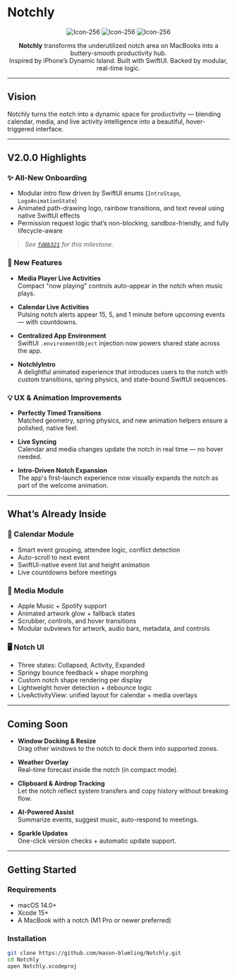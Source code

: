 # Notchly

<div align="center">

![Icon-256](https://github.com/user-attachments/assets/a8821599-f304-4a76-bbdd-77d38af7a571)
![Icon-256](https://github.com/user-attachments/assets/a8821599-f304-4a76-bbdd-77d38af7a571)
![Icon-256](https://github.com/user-attachments/assets/a8821599-f304-4a76-bbdd-77d38af7a571)

**Notchly** transforms the underutilized notch area on MacBooks into a buttery-smooth productivity hub.  
Inspired by iPhone’s Dynamic Island. Built with SwiftUI. Backed by modular, real-time logic.

</div>

---

## Vision

Notchly turns the notch into a dynamic space for productivity — blending calendar, media, and live activity intelligence into a beautiful, hover-triggered interface.

---

## V2.0.0 Highlights

### ✨ All-New Onboarding

- Modular intro flow driven by SwiftUI enums (`IntroStage`, `LogoAnimationState`)
- Animated path-drawing logo, rainbow transitions, and text reveal using native SwiftUI effects
- Permission request logic that’s non-blocking, sandbox-friendly, and fully lifecycle-aware

> _See [`fd8b321`](https://github.com/mason-blumling/Notchly/commit/fd8b3210ebcba2aa98da80d6962da98120811a99) for this milestone._

### 🚀 New Features

- **Media Player Live Activities**  
  Compact "now playing" controls auto-appear in the notch when music plays.

- **Calendar Live Activities**  
  Pulsing notch alerts appear 15, 5, and 1 minute before upcoming events — with countdowns.

- **Centralized App Environment**  
  SwiftUI `.environmentObject` injection now powers shared state across the app.

- **NotchlyIntro**  
  A delightful animated experience that introduces users to the notch with custom transitions, spring physics, and state-bound SwiftUI sequences.

### 💡 UX & Animation Improvements

- **Perfectly Timed Transitions**  
  Matched geometry, spring physics, and new animation helpers ensure a polished, native feel.

- **Live Syncing**  
  Calendar and media changes update the notch in real time — no hover needed.

- **Intro-Driven Notch Expansion**  
  The app's first-launch experience now visually expands the notch as part of the welcome animation.

---

## What’s Already Inside

### 📅 Calendar Module

- Smart event grouping, attendee logic, conflict detection
- Auto-scroll to next event
- SwiftUI-native event list and height animation
- Live countdowns before meetings

### 🎵 Media Module

- Apple Music + Spotify support
- Animated artwork glow + fallback states
- Scrubber, controls, and hover transitions
- Modular subviews for artwork, audio bars, metadata, and controls

### 🖥️ Notch UI

- Three states: Collapsed, Activity, Expanded
- Springy bounce feedback + shape morphing
- Custom notch shape rendering per display
- Lightweight hover detection + debounce logic
- LiveActivityView: unified layout for calendar + media overlays

---

## Coming Soon

- **Window Docking & Resize**  
  Drag other windows to the notch to dock them into supported zones.

- **Weather Overlay**  
  Real-time forecast inside the notch (in compact mode).

- **Clipboard & Airdrop Tracking**  
  Let the notch reflect system transfers and copy history without breaking flow.

- **AI-Powered Assist**  
  Summarize events, suggest music, auto-respond to meetings.

- **Sparkle Updates**  
  One-click version checks + automatic update support.

---

## Getting Started

### Requirements

- macOS 14.0+
- Xcode 15+
- A MacBook with a notch (M1 Pro or newer preferred)

### Installation

```bash
git clone https://github.com/mason-blumling/Notchly.git
cd Notchly
open Notchly.xcodeproj
